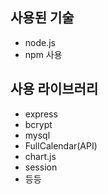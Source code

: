 ## 사용된 기술
* node.js
* npm 사용

## 사용 라이브러리
* express
* bcrypt
* mysql
* FullCalendar(API)
* chart.js
* session
* 등등
